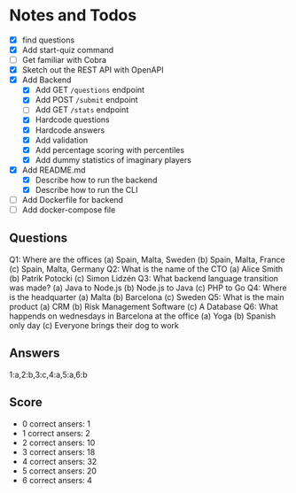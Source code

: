 # Notes and Todos

- [x] find questions
- [x] Add start-quiz command
- [ ] Get familiar with Cobra
- [x] Sketch out the REST API with OpenAPI
- [x] Add Backend
  - [x] Add GET `/questions` endpoint
  - [x] Add POST `/submit` endpoint
  - [ ] Add GET `/stats` endpoint
  - [x] Hardcode questions
  - [x] Hardcode answers
  - [x] Add validation
  - [x] Add percentage scoring with percentiles
  - [x] Add dummy statistics of imaginary players
- [x] Add README.md
  - [x] Describe how to run the backend
  - [x] Describe how to run the CLI
- [ ] Add Dockerfile for backend
- [ ] Add docker-compose file

## Questions

Q1: Where are the offices
  (a) Spain, Malta, Sweden
  (b) Spain, Malta, France
  (c) Spain, Malta, Germany
Q2: What is the name of the CTO
  (a) Alice Smith
  (b) Patrik Potocki
  (c) Simon Lidzén
Q3: What backend language transition was made?
  (a) Java to Node.js
  (b) Node.js to Java
  (c) PHP to Go
Q4: Where is the headquarter
  (a) Malta
  (b) Barcelona
  (c) Sweden
Q5: What is the main product
  (a) CRM
  (b) Risk Management Software
  (c) A Database
Q6: What happends on wednesdays in Barcelona at the office
  (a) Yoga
  (b) Spanish only day
  (c) Everyone brings their dog to work

## Answers

1:a,2:b,3:c,4:a,5:a,6:b

## Score

- 0 correct ansers: 1
- 1 correct ansers: 2
- 2 correct ansers: 10
- 3 correct ansers: 18
- 4 correct ansers: 32
- 5 correct ansers: 20
- 6 correct ansers: 4
